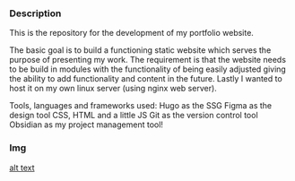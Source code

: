 ### Description
This is the repository for the development of my portfolio website.

The basic goal is to build a functioning static website which serves the purpose of presenting my work. The requirement is that the website needs to be build in modules with the functionality of being easily adjusted giving the ability to add functionality and content in the future. Lastly I wanted to host it on my own linux server (using nginx web server).

Tools, languages and frameworks used:
Hugo as the SSG
Figma as the design tool
CSS, HTML and a little JS
Git as the version control tool
Obsidian as my project management tool!

### Img

[alt text](portfolio_landingpage_img.png)